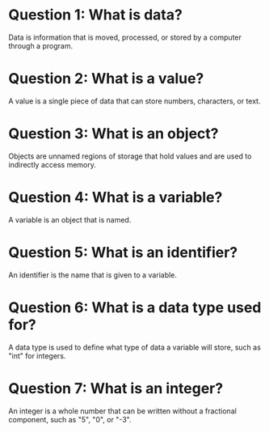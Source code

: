 # Question 1: What is data?
Data is information that is moved, processed, or stored by a computer through a program.

# Question 2: What is a value?
A value is a single piece of data that can store numbers, characters, or text.

# Question 3: What is an object?
Objects are unnamed regions of storage that hold values and are used to indirectly access memory.

# Question 4: What is a variable?
A variable is an object that is named.

# Question 5: What is an identifier?
An identifier is the name that is given to a variable.

# Question 6: What is a data type used for?
A data type is used to define what type of data a variable will store, such as "int" for integers.

# Question 7: What is an integer?
An integer is a whole number that can be written without a fractional component, such as "5", "0", or "-3".
